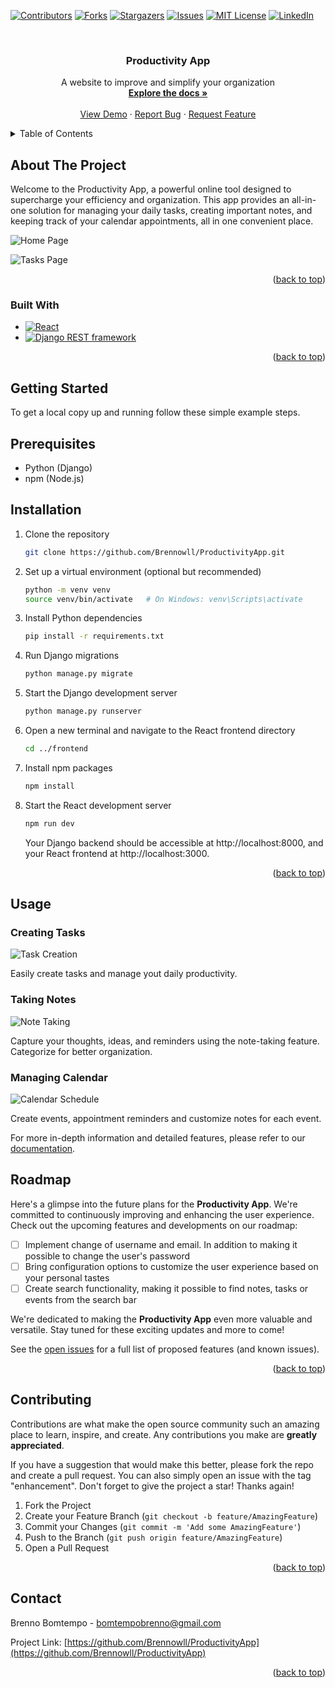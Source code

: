 <a name="readme-top"></a>

[![Contributors][contributors-shield]][contributors-url]
[![Forks][forks-shield]][forks-url]
[![Stargazers][stars-shield]][stars-url]
[![Issues][issues-shield]][issues-url]
[![MIT License][license-shield]][license-url]
[![LinkedIn][linkedin-shield]][linkedin-url]

<!-- PROJECT LOGO -->
<br />
<div align="center">

<h3 align="center">Productivity App</h3>

  <p align="center">
    A website to improve and simplify your organization
    <br />
    <a href="https://github.com/Brennowll/ProductivityApp"><strong>Explore the docs »</strong></a>
    <br />
    <br />
    <a href="https://github.com/Brennowll/ProductivityApp">View Demo</a>
    ·
    <a href="https://github.com/Brennowll/ProductivityApp/issues">Report Bug</a>
    ·
    <a href="https://github.com/Brennowll/ProductivityApp/issues">Request Feature</a>
  </p>
</div>

<!-- TABLE OF CONTENTS -->
<details>
  <summary>Table of Contents</summary>
  <ol>
    <li>
      <a href="#about-the-project">About The Project</a>
      <ul>
        <li><a href="#built-with">Built With</a></li>
      </ul>
    </li>
    <li>
      <a href="#getting-started">Getting Started</a>
      <ul>
        <li><a href="#prerequisites">Prerequisites</a></li>
        <li><a href="#installation">Installation</a></li>
      </ul>
    </li>
    <li><a href="#usage">Usage</a></li>
    <li><a href="#roadmap">Roadmap</a></li>
    <li><a href="#contributing">Contributing</a></li>
    <li><a href="#license">License</a></li>
    <li><a href="#contact">Contact</a></li>
    <li><a href="#acknowledgments">Acknowledgments</a></li>
  </ol>
</details>

<!-- ABOUT THE PROJECT -->

## About The Project

Welcome to the Productivity App, a powerful online tool designed to supercharge your efficiency and organization. This app provides an all-in-one solution for managing your daily tasks, creating important notes, and keeping track of your calendar appointments, all in one convenient place.

![Home Page](https://github.com/Brennowll/RepositoriesScreenshots/blob/39183b91d0e8b9506411fba93a0a7717237ddbeb/ProdAppHome.png)

![Tasks Page](https://github.com/Brennowll/RepositoriesScreenshots/blob/39183b91d0e8b9506411fba93a0a7717237ddbeb/ProdAppTasks.png)

<p align="right">(<a href="#readme-top">back to top</a>)</p>

### Built With

- [![React][React.js]][React-url]
- [![Django REST framework][Python.py]][Python-url]

<p align="right">(<a href="#readme-top">back to top</a>)</p>

<!-- GETTING STARTED -->

## Getting Started

To get a local copy up and running follow these simple example steps.

## Prerequisites

- Python (Django)
- npm (Node.js)

## Installation

1. Clone the repository

   ```sh
   git clone https://github.com/Brennowll/ProductivityApp.git

   ```

2. Set up a virtual environment (optional but recommended)

   ```sh
   python -m venv venv
   source venv/bin/activate   # On Windows: venv\Scripts\activate
   ```

3. Install Python dependencies

   ```sh
   pip install -r requirements.txt
   ```

4. Run Django migrations

   ```sh
   python manage.py migrate
   ```

5. Start the Django development server

   ```sh
   python manage.py runserver
   ```

6. Open a new terminal and navigate to the React frontend directory

   ```sh
   cd ../frontend
   ```

7. Install npm packages

   ```sh
   npm install
   ```

8. Start the React development server

   ```sh
   npm run dev
   ```

   Your Django backend should be accessible at http://localhost:8000, and your React frontend at http://localhost:3000.

<p align="right">(<a href="#readme-top">back to top</a>)</p>

## Usage

### Creating Tasks

![Task Creation](https://github.com/Brennowll/RepositoriesScreenshots/raw/e8d663efae7d7d65198b4ff42a49d4c7e8b7bbe1/ProductivityAppCreateTask.png)

Easily create tasks and manage yout daily productivity.

### Taking Notes

![Note Taking](https://github.com/Brennowll/RepositoriesScreenshots/raw/e8d663efae7d7d65198b4ff42a49d4c7e8b7bbe1/ProductivityAppCreateNote.png)

Capture your thoughts, ideas, and reminders using the note-taking feature. Categorize for better organization.

### Managing Calendar

![Calendar Schedule](https://github.com/Brennowll/RepositoriesScreenshots/blob/e8668df2475ec4f7d693d07c04b4d1493e8b2b79/ProdAppCalendar.png)

Create events, appointment reminders and customize notes for each event.

For more in-depth information and detailed features, please refer to our [documentation](link_to_documentation).

## Roadmap

Here's a glimpse into the future plans for the **Productivity App**. We're committed to continuously improving and enhancing the user experience. Check out the upcoming features and developments on our roadmap:

- [ ] Implement change of username and email. In addition to making it possible to change the user's password
- [ ] Bring configuration options to customize the user experience based on your personal tastes
- [ ] Create search functionality, making it possible to find notes, tasks or events from the search bar

We're dedicated to making the **Productivity App** even more valuable and versatile. Stay tuned for these exciting updates and more to come!

See the [open issues](https://github.com/Brennowll/ProductivityApp/issues) for a full list of proposed features (and known issues).

<p align="right">(<a href="#readme-top">back to top</a>)</p>

<!-- CONTRIBUTING -->

## Contributing

Contributions are what make the open source community such an amazing place to learn, inspire, and create. Any contributions you make are **greatly appreciated**.

If you have a suggestion that would make this better, please fork the repo and create a pull request. You can also simply open an issue with the tag "enhancement".
Don't forget to give the project a star! Thanks again!

1. Fork the Project
2. Create your Feature Branch (`git checkout -b feature/AmazingFeature`)
3. Commit your Changes (`git commit -m 'Add some AmazingFeature'`)
4. Push to the Branch (`git push origin feature/AmazingFeature`)
5. Open a Pull Request

<p align="right">(<a href="#readme-top">back to top</a>)</p>

<!-- CONTACT -->

## Contact

Brenno Bomtempo - bomtempobrenno@gmail.com

Project Link: [https://github.com/Brennowll/ProductivityApp](https://github.com/Brennowll/ProductivityApp)

<p align="right">(<a href="#readme-top">back to top</a>)</p>

<!-- MARKDOWN LINKS & IMAGES -->
<!-- https://www.markdownguide.org/basic-syntax/#reference-style-links -->

[contributors-shield]: https://img.shields.io/github/contributors/Brennowll/ProductivityApp.svg?style=for-the-badge
[contributors-url]: https://github.com/Brennowll/ProductivityApp/graphs/contributors
[forks-shield]: https://img.shields.io/github/forks/Brennowll/ProductivityApp.svg?style=for-the-badge
[forks-url]: https://github.com/Brennowll/ProductivityApp/network/members
[stars-shield]: https://img.shields.io/github/stars/Brennowll/ProductivityApp.svg?style=for-the-badge
[stars-url]: https://github.com/Brennowll/ProductivityApp/stargazers
[issues-shield]: https://img.shields.io/github/issues/Brennowll/ProductivityApp.svg?style=for-the-badge
[issues-url]: https://github.com/Brennowll/ProductivityApp/issues
[license-shield]: https://img.shields.io/github/license/Brennowll/ProductivityApp.svg?style=for-the-badge
[license-url]: https://github.com/Brennowll/ProductivityApp/blob/master/LICENSE.txt
[linkedin-shield]: https://img.shields.io/badge/-LinkedIn-black.svg?style=for-the-badge&logo=linkedin&colorB=555
[linkedin-url]: https://linkedin.com/in/brenno-bomtempo
[product-screenshot]: https://github.com/Brennowll/RepositoriesScreenshots/blob/main/ProductivityAppNotes.png
[Next.js]: https://img.shields.io/badge/next.js-000000?style=for-the-badge&logo=nextdotjs&logoColor=white
[Next-url]: https://nextjs.org/
[React.js]: https://img.shields.io/badge/React-20232A?style=for-the-badge&logo=react&logoColor=61DAFB
[React-url]: https://reactjs.org/
[Python.py]: https://img.shields.io/badge/Django_REST_framework-59666C?style=for-the-badge&logo=django&logoColor=white
[Python-url]: https://python.org
